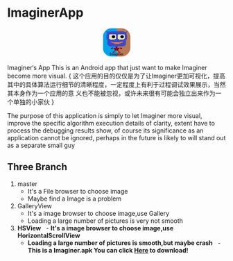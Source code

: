 # ImaginerApp

<center>

![Imaginer](./imaginer.png)
</center>


Imaginer‘s App
This is an Android app that just want to make Imaginer become more visual.
{
这个应用的目的仅仅是为了让Imaginer更加可视化，提高其中的具体算法运行细节的清晰程度，一定程度上有利于过程调试效果展示，当然其本身作为一个应用的意
义也不能被忽视，或许未来很有可能会独立出来作为一个单独的小家伙
}

The purpose of this application is simply to let Imaginer more visual, improve the specific algorithm execution details of clarity, extent 
have to process the debugging results show, of course its significance as an application cannot be ignored, perhaps in the future is 
likely to will stand out as a separate small guy

## Three Branch

1. master
   - It's a File browser to choose image
   - Maybe find a Image is a problem
1. GalleryView
   - It's a image browser to choose image,use Gallery
   - Loading a large number of pictures is very not smooth
1. **HSView**
   - **It's a image browser to choose image,use HorizontalScrollView**
   - **Loading a large number of pictures is smooth,but maybe crash**
   - **This is a Imaginer.apk You can click [Here](https://github.com/skybosi/ImaginerApp/blob/HSView/ImaginerHSV.apk?raw=true) to download!**



